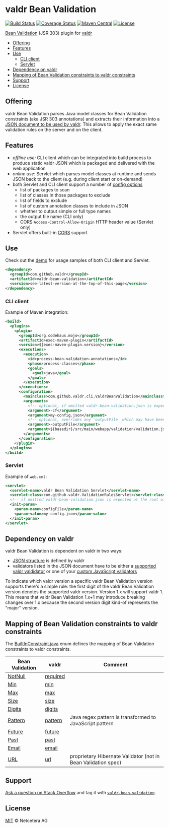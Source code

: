 # valdr Bean Validation

[![Build Status](https://github.com/netceteragroup/valdr-bean-validation/actions/workflows/main.yml/badge.svg)](https://github.com/netceteragroup/valdr-bean-validation/actions/workflows/main.yml)
[![Coverage Status](https://coveralls.io/repos/netceteragroup/valdr-bean-validation/badge.svg?branch=master)](https://coveralls.io/r/netceteragroup/valdr-bean-validation?branch=master)
[![Maven Central](https://maven-badges.herokuapp.com/maven-central/com.github.valdr/valdr-bean-validation/badge.svg)](https://maven-badges.herokuapp.com/maven-central/com.github.valdr/valdr-bean-validation/)
[![License](https://img.shields.io/badge/license-MIT-blue.svg?style=flat)](https://github.com/netceteragroup/valdr-bean-validation/blob/master/LICENSE)

[Bean Validation](http://beanvalidation.org/) (JSR 303) plugin for [valdr](https://github.com/netceteragroup/valdr)

<!-- START doctoc generated TOC please keep comment here to allow auto update -->
<!-- DON'T EDIT THIS SECTION, INSTEAD RE-RUN doctoc TO UPDATE -->
<!-- **Table of Contents**  *generated with [DocToc](http://doctoc.herokuapp.com/)*-->

  - [Offering](#offering)
  - [Features](#features)
  - [Use](#use)
    - [CLI client](#cli-client)
    - [Servlet](#servlet)
  - [Dependency on valdr](#dependency-on-valdr)
  - [Mapping of Bean Validation constraints to valdr constraints](#mapping-of-bean-validation-constraints-to-valdr-constraints)
  - [Support](#support)
  - [License](#license)

<!-- END doctoc generated TOC please keep comment here to allow auto update -->
## Offering

valdr Bean Validation parses Java model classes for Bean Validation constraints (aka JSR 303 annotations)
and extracts their information into a [JSON document to be used by valdr](https://github.com/netceteragroup/valdr#constraints-json). This allows to apply the exact same
validation rules on the server and on the client.

## Features

- _offline use:_ CLI client which can be integrated into build process to produce static valdr JSON which is packaged
and delivered with the web application
- _online use:_ Servlet which parses model classes at runtime and sends JSON back to the client (e.g. during
client start or on-demand)
- both Servlet and CLI client support a number of [config options](https://github.com/netceteragroup/valdr-bean-validation/blob/master/valdr-bean-validation-demo/src/main/resources/valdr-bean-validation.json)
  - list of packages to scan
  - list of classes in those packages to exclude
  - list of fields to exclude
  - list of custom annotation classes to include in JSON
  - whether to output simple or full type names
  - the output file name (CLI only)
  - CORS `Access-Control-Allow-Origin` HTTP header value (Servlet only)
- Servlet offers built-in [CORS](http://en.wikipedia.org/wiki/Cross-origin_resource_sharing) support

## Use

Check out the [demo](valdr-bean-validation-demo) for usage samples of both CLI client and Servlet.

```xml
<dependency>
  <groupId>com.github.valdr</groupId>
  <artifactId>valdr-bean-validation</artifactId>
  <version>see-latest-version-at-the-top-of-this-page</version>
</dependency>
```

### CLI client

Example of Maven integration:
```xml
<build>
  <plugins>
    <plugin>
      <groupId>org.codehaus.mojo</groupId>
      <artifactId>exec-maven-plugin</artifactId>
      <version>${exec-maven-plugin.version}</version>
      <executions>
        <execution>
          <id>process-bean-validation-annotations</id>
          <phase>process-classes</phase>
          <goals>
            <goal>java</goal>
          </goals>
        </execution>
      </executions>
      <configuration>
        <mainClass>com.github.valdr.cli.ValdrBeanValidation</mainClass>
        <arguments>
          <!-- optional, if omitted valdr-bean-validation.json is expected at the root of the class path -->
          <argument>-cf</argument>
          <argument>my-config.json</argument>
          <!-- optional, overrides any 'outputFile' which may have been set in the above config file -->
          <argument>-outputFile</argument>
          <argument>${basedir}/src/main/webapp/validation/validation.json</argument>
        </arguments>
      </configuration>
    </plugin>
  </plugins>
</build>
```

### Servlet

Example of `web.xml`:
```xml
<servlet>
  <servlet-name>valdr Bean Validation Servlet</servlet-name>
  <servlet-class>com.github.valdr.ValidationRulesServlet</servlet-class>
  <!-- if omitted valdr-bean-validation.json is expected at the root of the class path -->
  <init-param>
    <param-name>configFile</param-name>
    <param-value>my-config.json</param-value>
  </init-param>
</servlet>
```

## Dependency on valdr

valdr Bean Validation is dependent on valdr in two ways:

* [JSON structure](https://github.com/netceteragroup/valdr#constraints-json) is defined by valdr
* validators listed in the JSON document have to be either a [supported valdr valdidator](https://github.com/netceteragroup/valdr#built-in-validators) or one of your [custom JavaScript validators](https://github.com/netceteragroup/valdr#adding-custom-validators)

To indicate which valdr version a specific valdr Bean Validation version supports there's a simple rule: the first
digit of the valdr Bean Validation version denotes the supported valdr version. Version 1.x will support valdr 1.
This means that valdr Bean Validation 1.x+1 may introduce breaking changes over 1.x because the second version digit
kind-of represents the "major" version.

## Mapping of Bean Validation constraints to valdr constraints

The [BuiltInConstraint.java](https://github.com/netceteragroup/valdr-bean-validation/blob/master/valdr-bean-validation/src/main/java/com/github/valdr/BuiltInConstraint.java) enum defines the mapping of Bean Validation constraints to valdr constraints.

| Bean Validation                                                                                                 | valdr | Comment |
|-----------------------------------------------------------------------------------------------------------------|-------|---------|
| [NotNull](https://jakarta.ee/specifications/bean-validation/3.0/apidocs/jakarta/validation/constraints/notnull) | [required](https://github.com/netceteragroup/valdr#required) |  |
| [Min](https://jakarta.ee/specifications/bean-validation/3.0/apidocs/jakarta/validation/constraints/min)         | [min](https://github.com/netceteragroup/valdr#min--max) |  |
| [Max](https://jakarta.ee/specifications/bean-validation/3.0/apidocs/jakarta/validation/constraints/max)         | [max](https://github.com/netceteragroup/valdr#min--max) |  |
| [Size](https://jakarta.ee/specifications/bean-validation/3.0/apidocs/jakarta/validation/constraints/size)       | [size](https://github.com/netceteragroup/valdr#size) |  |
| [Digits](https://jakarta.ee/specifications/bean-validation/3.0/apidocs/jakarta/validation/constraints/digits)   | [digits](https://github.com/netceteragroup/valdr#digits) |  |
| [Pattern](https://jakarta.ee/specifications/bean-validation/3.0/apidocs/jakarta/validation/constraints/pattern) | [pattern](https://github.com/netceteragroup/valdr#partern) | Java regex pattern is transformed to JavaScript pattern |
| [Future](https://jakarta.ee/specifications/bean-validation/3.0/apidocs/jakarta/validation/constraints/future)   | [future](https://github.com/netceteragroup/valdr#future--past) |  |
| [Past](https://jakarta.ee/specifications/bean-validation/3.0/apidocs/jakarta/validation/constraints/past)       | [past](https://github.com/netceteragroup/valdr#future--past) |  |
| [Email](https://jakarta.ee/specifications/bean-validation/3.0/apidocs/jakarta/validation/constraints/email)     |[email](https://github.com/netceteragroup/valdr#email) |  |
| [URL](https://docs.jboss.org/hibernate/stable/validator/api/org/hibernate/validator/constraints/URL.html)       |[url](https://github.com/netceteragroup/valdr#url) | proprietary Hibernate Validator (not in Bean Validation spec) |

## Support

[Ask a question on Stack Overflow](http://stackoverflow.com/questions/ask?tags=valdr-bean-validation) and tag it with [`valdr-bean-validation`](http://stackoverflow.com/tags/valdr-bean-validation).

## License

[MIT](http://opensource.org/licenses/MIT) © Netcetera AG
